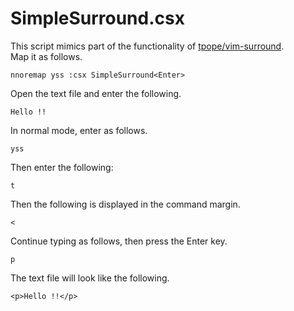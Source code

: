 SimpleSurround.csx
===

This script mimics part of the functionality of [tpope/vim-surround](https://github.com/tpope/vim-surround).  
Map it as follows.  

`nnoremap yss :csx SimpleSurround<Enter>`

Open the text file and enter the following.  

`Hello !!`

In normal mode, enter as follows.  

`yss`

Then enter the following:  

`t`

Then the following is displayed in the command margin.  

`<`

Continue typing as follows, then press the Enter key.  

`p`

The text file will look like the following.  

`<p>Hello !!</p>`

